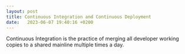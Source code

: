 ```yaml
---
layout: post
title: Continuous Integration and Continuous Deployment
date:   2023-06-07 19:40:16 +0200
---
```


Continuous Integration is the practice of merging all developer working copies to a shared mainline multiple times a day.

